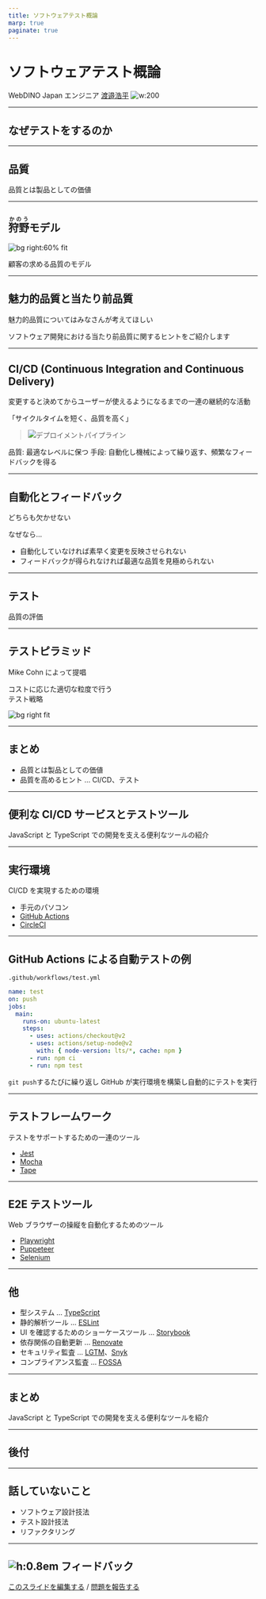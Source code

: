 ```yaml
---
title: ソフトウェアテスト概論
marp: true
paginate: true
---
```


# ソフトウェアテスト概論

WebDINO Japan エンジニア
[渡邉浩平](https://github.com/kou029w)
![w:200](https://github.com/kou029w.png)

---

## なぜテストをするのか

---

## 品質

品質とは製品としての価値

---

## <ruby>狩野<rp> (</rp><rt>かのう</rt><rp>)</rp></ruby>モデル

![bg right:60% fit](https://i.gyazo.com/6f612bf15c62fd9b8465bcbe21d4d397.png)

顧客の求める品質のモデル

<!-- _footer: 図の出典: 狩野紀昭 (1984)「魅力的品質と当たり前品質」をもとに改変して作成 -->

---

## 魅力的品質と当たり前品質

魅力的品質についてはみなさんが考えてほしい

ソフトウェア開発における当たり前品質に関するヒントをご紹介します

---

## CI/CD (Continuous Integration and Continuous Delivery)

変更すると決めてからユーザーが使えるようになるまでの一連の継続的な活動

「サイクルタイムを短く、品質を高く」

> ![デプロイメントパイプライン](https://i.gyazo.com/96475ee59df81cb75a2e5ca53cba5758.png)

<!-- _footer: 図の出典: David Farley, Jez Humble, 和智 右桂, 高木 正弘 (2017)「継続的デリバリー」 -->

品質: 最適なレベルに保つ
手段: 自動化し機械によって繰り返す、頻繁なフィードバックを得る

---

## 自動化とフィードバック

どちらも欠かせない

なぜなら…

- 自動化していなければ素早く変更を反映させられない
- フィードバックが得られなければ最適な品質を見極められない

---

## テスト

品質の評価

---

## テストピラミッド

Mike Cohn によって提唱

コストに応じた適切な粒度で行う\
テスト戦略

![bg right fit](https://i.gyazo.com/dd948eed8f6c94e7821c92b65e38c960.png)

<!-- _footer: 参考文献: Mike Cohn (2009) "Succeeding With Agile" -->

---

## まとめ

- 品質とは製品としての価値
- 品質を高めるヒント … CI/CD、テスト

---

## 便利な CI/CD サービスとテストツール

JavaScript と TypeScript での開発を支える便利なツールの紹介

---

## 実行環境

CI/CD を実現するための環境

- 手元のパソコン
- [GitHub Actions](https://github.co.jp/features/actions)
- [CircleCI](https://circleci.com/ja/)

---

## GitHub Actions による自動テストの例

`.github/workflows/test.yml`

```yml
name: test
on: push
jobs:
  main:
    runs-on: ubuntu-latest
    steps:
      - uses: actions/checkout@v2
      - uses: actions/setup-node@v2
        with: { node-version: lts/*, cache: npm }
      - run: npm ci
      - run: npm test
```

`git push`するたびに繰り返し GitHub が実行環境を構築し自動的にテストを実行

---

## テストフレームワーク

テストをサポートするための一連のツール

- [Jest](https://jestjs.io/ja/)
- [Mocha](https://mochajs.org/)
- [Tape](https://github.com/substack/tape)

---

## E2E テストツール

Web ブラウザーの操縦を自動化するためのツール

- [Playwright](https://playwright.dev/)
- [Puppeteer](https://pptr.dev/)
- [Selenium](https://www.selenium.dev/selenium/docs/api/javascript/index.html)

---

## 他

- 型システム … [TypeScript](https://www.typescriptlang.org/)
- 静的解析ツール … [ESLint](https://eslint.org/)
- UI を確認するためのショーケースツール … [Storybook](https://storybook.js.org/)
- 依存関係の自動更新 … [Renovate](https://www.whitesourcesoftware.com/free-developer-tools/renovate/)
- セキュリティ監査 … [LGTM](https://lgtm.com/)、[Snyk](https://snyk.io/)
- コンプライアンス監査 … [FOSSA](https://fossa.com/)

---

## まとめ

JavaScript と TypeScript での開発を支える便利なツールを紹介

---

## 後付

---

## 話していないこと

- ソフトウェア設計技法
- テスト設計技法
- リファクタリング

---

## ![h:0.8em][github.svg] フィードバック

[このスライドを編集する](https://github.com/kou029w/intro-to-software-testing/edit/main/README.md) / [問題を報告する](https://github.com/kou029w/intro-to-software-testing/issues/new)

[github.svg]: https://cdnjs.cloudflare.com/ajax/libs/simple-icons/5.7.0/github.svg
